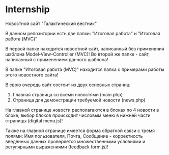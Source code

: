 # Internship
Новостной сайт "Галактический вестник"

В данном репозитории есть две папки: "Итоговая работа" и "Итоговая работа (MVC)"

В первой папке находится новостной сайт, написанный без применения шаблона Model-View-Controller (MVC)!
Во второй же папке - сайт, написанный с применением данного шаблона!

В папке "Итоговая работа (MVC)" находится папка с примерами работы этого новостного сайта!

В свою очередь сайт состоит из двух основных страниц:
1. Главная страница со всеми новостями (main.php)
2. Страница для демонстрации требуемой новости (news.php)

На главной странице новости располагаются в блоках по 4 новости в блоке, выбор блоков происходит числовым меню в нижней части страницы (digital menu.js)!

Также на главной странице имеется форма обратной связи с тремя полями: Имя пользователя, Почта, Сообщение - корректность введённых данных проверяется множественными условиями и регулярными выражениями (feedback form.js)!
